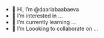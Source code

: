 - 👋 Hi, I’m @daariabaabaeva
- 👀 I’m interested in ...
- 🌱 I’m currently learning ...
- 💞️ I’m Loooking to collaborate on ...

